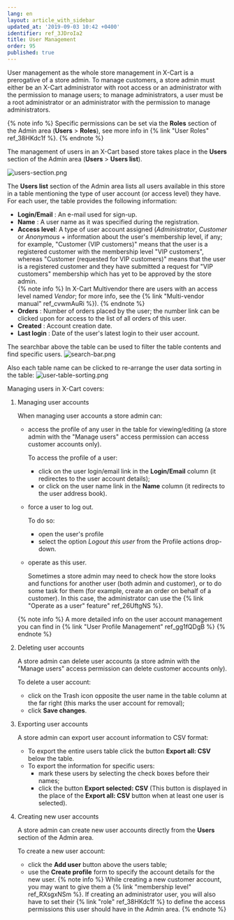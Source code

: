 ```yaml
---
lang: en
layout: article_with_sidebar
updated_at: '2019-09-03 10:42 +0400'
identifier: ref_3JDroIa2
title: User Management
order: 95
published: true
---
```

User management as the whole store management in X-Cart is a prerogative of a store admin. To manage customers, a store admin must either be an X-Cart administrator with root access or an administrator with the permission to manage users; to manage administrators, a user must be a root administrator or an administrator with the permission to manage administrators.

{% note info %}
Specific permissions can be set via the **Roles** section of the Admin area (**Users** > **Roles**), see more info in {% link "User Roles" ref_38HKdc1f %}.
{% endnote %}

The management of users in an X-Cart based store takes place in the **Users** section of the Admin area (**Users** > **Users list**). 

![users-section.png]({{site.baseurl}}/attachments/ref_3JDroIa2/users-section.png)

The **Users list** section of the Admin area lists all users available in this store in a table mentioning the type of user account (or access level) they have. For each user, the table provides the following information:
     
   *   **Login/Email** : An e-mail used for sign-up.
   *   **Name** : A user name as it was specified during the registration.
   *   **Access level**: A type of user account assigned (_Administrator_, _Customer_ or _Anonymous_ + information about the user's membership level, if any; for example, "Customer (VIP customers)" means that the user is a registered customer with the membership level "VIP customers", whereas "Customer (requested for VIP customers)" means that the user is a registered customer and they have submitted a request for "VIP customers" membership which has yet to be approved by the store admin.  
       {% note info %}
       In X-Cart Multivendor there are users with an access level named _Vendor_; for more info, see the {% link "Multi-vendor manual" ref_cvwmAuRi %}).
       {% endnote %}
   *   **Orders** : Number of orders placed by the user; the number link can be clicked upon for access to the list of all orders of this user.
   *   **Created** : Account creation date.
   *   **Last login** : Date of the user's latest login to their user account. 
   
The searchbar above the table can be used to filter the table contents and find specific users. 
![search-bar.png]({{site.baseurl}}/attachments/ref_3JDroIa2/search-bar.png)

Also each table name can be clicked to re-arrange the user data sorting in the table:
![user-table-sorting.png]({{site.baseurl}}/attachments/ref_3JDroIa2/user-table-sorting.png)

Managing users in X-Cart covers:

1. Managing user accounts 

   When managing user accounts a store admin can: 
   * access the profile of any user in the table for viewing/editing (a store admin with the "Manage users" access permission can access customer accounts only). 
     
     To access the profile of a user:
     * click on the user login/email link in the **Login/Email** column (it redirectes to the user account details);
     * or click on the user name link in the **Name** column (it redirects to the user address book). 
   * force a user to log out. 
      
      To do so:
      * open the user's profile
      * select the option _Logout this user_ from the Profile actions drop-down.
  
   * operate as this user.
     
     Sometimes a store admin may need to check how the store looks and functions for another user (both admin and customer), or to do some task for them (for example, create an order on behalf of a customer). In this case, the administrator can use the {% link "Operate as a user" feature" ref_26UftgNS %}.
   
   {% note info %}
   A more detailed info on the user account management you can find in {% link "User Profile Management" ref_gg1fQDgB %}
   {% endnote %}

2. Deleting user accounts 

   A store admin can delete user accounts (a store admin with the "Manage users" access permission can delete customer accounts only).
   
   To delete a user account:
   * click on the Trash icon opposite the user name in the table column at the far right (this marks the user account for removal);
   * click **Save changes**.

3. Exporting user accounts

   A store admin can export user account information to CSV format:  
   * To export the entire users table click the button **Export all: CSV** below the table. 
   * To export the information for specific users:
     * mark these users by selecting the check boxes before their names;
     * click the button **Export selected: CSV** (This button is displayed in the place of the **Export all: CSV** button when at least one user is selected).

4. Creating new user accounts

   A store admin can create new user accounts directly from the **Users** section of the Admin area.
   
   To create a new user account:
   * click the **Add user** button above the users table;
   * use the **Create profile** form to specify the account details for the new user. 
     {% note info %}
     While creating a new customer account, you may want to give them a {% link "membership level" ref_RXsgxNSm %}. If creating an administrator user, you will also have to set their {% link "role" ref_38HKdc1f %} to define the access permissions this user should have in the Admin area.
     {% endnote %}